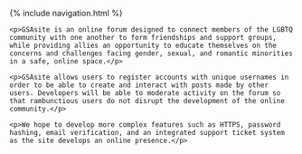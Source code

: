 {% include navigation.html %}
<body>

    <p>GSAsite is an online forum designed to connect members of the LGBTQ community with one another to form friendships and support groups, while providing allies an opportunity to educate themselves on the concerns and challenges facing gender, sexual, and romantic minorities in a safe, online space.</p>

    <p>GSAsite allows users to register accounts with unique usernames in order to be able to create and interact with posts made by other users. Developers will be able to moderate activity on the forum so that rambunctious users do not disrupt the development of the online community.</p>

    <p>We hope to develop more complex features such as HTTPS, password hashing, email verification, and an integrated support ticket system as the site develops an online presence.</p>

</body>
